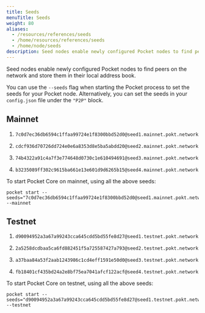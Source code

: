 ```yaml
---
title: Seeds
menuTitle: Seeds
weight: 80
aliases:
  - /resources/references/seeds
  - /home/resources/references/seeds
  - /home/node/seeds
description: Seed nodes enable newly configured Pocket nodes to find peers on the network and store them in their local address book.
---
```


Seed nodes enable newly configured Pocket nodes to find peers on the network and store them in their local address book.

You can use the `--seeds` flag when starting the Pocket process to set the seeds for your Pocket node. Alternatively, you can set the seeds in your `config.json` file under the `"P2P"` block.

## Mainnet

1. ```
   7c0d7ec36db6594c1ffaa99724e1f8300bbd52d0@seed1.mainnet.pokt.network:26662
   ```
2. ```
   cdcf936d70726dd724e0e6a8353d8e5ba5abdd20@seed2.mainnet.pokt.network:26663
   ```
3. ```
   74b4322a91c4a7f3e774648d0730c1e610494691@seed3.mainnet.pokt.network:26662
   ```
4. ```
   b3235089ff302c9615ba661e13e601d9d6265b15@seed4.mainnet.pokt.network:26663
   ```

To start Pocket Core on mainnet, using all the above seeds:

```text
pocket start --seeds="7c0d7ec36db6594c1ffaa99724e1f8300bbd52d0@seed1.mainnet.pokt.network:26662,cdcf936d70726dd724e0e6a8353d8e5ba5abdd20@seed2.mainnet.pokt.network:26663,74b4322a91c4a7f3e774648d0730c1e610494691@seed3.mainnet.pokt.network:26662,b3235089ff302c9615ba661e13e601d9d6265b15@seed4.mainnet.pokt.network:26663" --mainnet
```

## Testnet

1. ```
   d90094952a3a67a99243cca645cdd5bd55fe8d27@seed1.testnet.pokt.network:26668
   ```
2. ```
   2a5258dcdbaa5ca6fd882451f5a725587427a793@seed2.testnet.pokt.network:26669
   ```
3. ```
   a37baa84a53f2aab1243986c1cd4eff1591e50d0@seed3.testnet.pokt.network:26668
   ```
4. ```
   fb18401cf435bd24a2e8bf75ea7041afcf122acf@seed4.testnet.pokt.network:26669
   ```

To start Pocket Core on testnet, using all the above seeds:

```text
pocket start --seeds="d90094952a3a67a99243cca645cdd5bd55fe8d27@seed1.testnet.pokt.network:26668,2a5258dcdbaa5ca6fd882451f5a725587427a793@seed2.testnet.pokt.network:26669,a37baa84a53f2aab1243986c1cd4eff1591e50d0@seed3.testnet.pokt.network:26668,fb18401cf435bd24a2e8bf75ea7041afcf122acf@seed4.testnet.pokt.network:26669" --testnet
```
